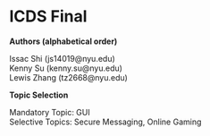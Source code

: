 # ICDS Final

**Authors (alphabetical order)**
<p>Issac Shi (js14019@nyu.edu)<br>
  Kenny Su (kenny.su@nyu.edu)<br>
  Lewis Zhang (tz2668@nyu.edu)</p>

**Topic Selection**
<p>Mandatory Topic: GUI<br>
  Selective Topics: Secure Messaging, Online Gaming</p>
